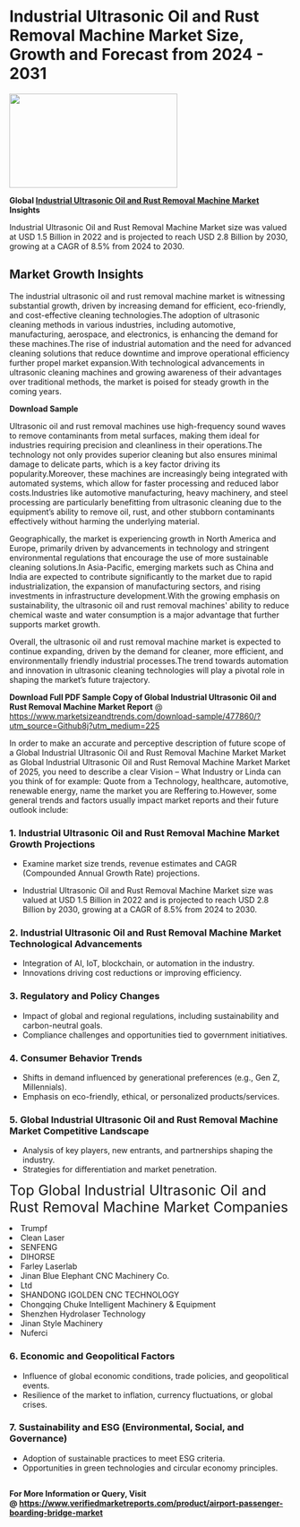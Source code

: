 <H1>Industrial Ultrasonic Oil and Rust Removal Machine Market Size, Growth and Forecast from 2024 - 2031</H1><img class="aligncenter size-medium wp-image-584254" src="https://thirdeyenews.in/wp-content/uploads/2024/09/Global-Market-Research-300x168.jpeg" alt="" width="300" height="168" /><p><strong>Global&nbsp;<a href="https://www.marketsizeandtrends.com/download-sample/477860/?utm_source=Github8j?utm_medium=225">Industrial Ultrasonic Oil and Rust Removal Machine Market</a> Insights</strong></p><p>Industrial Ultrasonic Oil and Rust Removal Machine Market size was valued at USD 1.5 Billion in 2022 and is projected to reach USD 2.8 Billion by 2030, growing at a CAGR of 8.5% from 2024 to 2030.</p><p><h2>Market Growth Insights</h2> <p>The industrial ultrasonic oil and rust removal machine market is witnessing substantial growth, driven by increasing demand for efficient, eco-friendly, and cost-effective cleaning technologies.The adoption of ultrasonic cleaning methods in various industries, including automotive, manufacturing, aerospace, and electronics, is enhancing the demand for these machines.The rise of industrial automation and the need for advanced cleaning solutions that reduce downtime and improve operational efficiency further propel market expansion.With technological advancements in ultrasonic cleaning machines and growing awareness of their advantages over traditional methods, the market is poised for steady growth in the coming years.</p> <p><strong>Download Sample</strong></p> <p>Ultrasonic oil and rust removal machines use high-frequency sound waves to remove contaminants from metal surfaces, making them ideal for industries requiring precision and cleanliness in their operations.The technology not only provides superior cleaning but also ensures minimal damage to delicate parts, which is a key factor driving its popularity.Moreover, these machines are increasingly being integrated with automated systems, which allow for faster processing and reduced labor costs.Industries like automotive manufacturing, heavy machinery, and steel processing are particularly benefitting from ultrasonic cleaning due to the equipment’s ability to remove oil, rust, and other stubborn contaminants effectively without harming the underlying material.</p> <p>Geographically, the market is experiencing growth in North America and Europe, primarily driven by advancements in technology and stringent environmental regulations that encourage the use of more sustainable cleaning solutions.In Asia-Pacific, emerging markets such as China and India are expected to contribute significantly to the market due to rapid industrialization, the expansion of manufacturing sectors, and rising investments in infrastructure development.With the growing emphasis on sustainability, the ultrasonic oil and rust removal machines' ability to reduce chemical waste and water consumption is a major advantage that further supports market growth.</p> <p>Overall, the ultrasonic oil and rust removal machine market is expected to continue expanding, driven by the demand for cleaner, more efficient, and environmentally friendly industrial processes.The trend towards automation and innovation in ultrasonic cleaning technologies will play a pivotal role in shaping the market’s future trajectory.</p> <p><span class=""><strong>Download Full PDF Sample Copy of Global Industrial Ultrasonic Oil and Rust Removal Machine Market Report</strong> @ <a href="https://www.marketsizeandtrends.com/download-sample/477860/?utm_source=Github8j?utm_medium=225" target="_blank">https://www.marketsizeandtrends.com/download-sample/477860/?utm_source=Github8j?utm_medium=225</a></span></p><p>In order to make an accurate and perceptive description of future scope of a Global&nbsp;Industrial Ultrasonic Oil and Rust Removal Machine Market Market as Global&nbsp;Industrial Ultrasonic Oil and Rust Removal Machine Market Market of 2025, you need to describe a clear Vision &ndash; What Industry or Linda can you think of for example: Quote from a Technology, healthcare, automotive, renewable energy, name the market you are Reffering to.However, some general trends and factors usually impact market reports and their future outlook include:</p><h3>1.&nbsp;<strong>Industrial Ultrasonic Oil and Rust Removal Machine Market Growth Projections</strong></h3><ul><li>Examine market size trends, revenue estimates and CAGR (Compounded Annual Growth Rate) projections.</li><li><p>Industrial Ultrasonic Oil and Rust Removal Machine Market size was valued at USD 1.5 Billion in 2022 and is projected to reach USD 2.8 Billion by 2030, growing at a CAGR of 8.5% from 2024 to 2030.</p></li></ul><h3>2.&nbsp;<strong>Industrial Ultrasonic Oil and Rust Removal Machine Market Technological Advancements</strong></h3><ul><li>Integration of AI, IoT, blockchain, or automation in the industry.</li><li>Innovations driving cost reductions or improving efficiency.</li></ul><h3>3.&nbsp;<strong>Regulatory and Policy Changes</strong></h3><ul><li>Impact of global and regional regulations, including sustainability and carbon-neutral goals.</li><li>Compliance challenges and opportunities tied to government initiatives.</li></ul><h3>4.&nbsp;<strong>Consumer Behavior Trends</strong></h3><ul><li>Shifts in demand influenced by generational preferences (e.g., Gen Z, Millennials).</li><li>Emphasis on eco-friendly, ethical, or personalized products/services.</li></ul><h3>5.&nbsp;<strong>Global Industrial Ultrasonic Oil and Rust Removal Machine Market Competitive Landscape</strong></h3><ul><li>Analysis of key players, new entrants, and partnerships shaping the industry.</li><li>Strategies for differentiation and market penetration.</li></ul><p data-pm-slice="1 1 []"><span style="color: inherit; font-family: inherit; font-size: 25px;">Top Global Industrial Ultrasonic Oil and Rust Removal Machine Market Companies</span></p><div class="" data-test-id=""><p><li>Trumpf</li><li> Clean Laser</li><li> SENFENG</li><li> DIHORSE</li><li> Farley Laserlab</li><li> Jinan Blue Elephant CNC Machinery Co.</li><li>Ltd</li><li> SHANDONG IGOLDEN CNC TECHNOLOGY</li><li> Chongqing Chuke Intelligent Machinery & Equipment</li><li> Shenzhen Hydrolaser Technology</li><li> Jinan Style Machinery</li><li> Nuferci</li></p></div><h3>6.&nbsp;<strong>Economic and Geopolitical Factors</strong></h3><ul><li>Influence of global economic conditions, trade policies, and geopolitical events.</li><li>Resilience of the market to inflation, currency fluctuations, or global crises.</li></ul><h3>7.&nbsp;<strong>Sustainability and ESG (Environmental, Social, and Governance)</strong></h3><ul><li>Adoption of sustainable practices to meet ESG criteria.</li><li>Opportunities in green technologies and circular economy principles.</li></ul><h2><strong style="font-size: 14px;">For More Information or Query, Visit @&nbsp;</strong><a style="background-color: #ffffff; font-size: 14px;" href="https://www.marketsizeandtrends.com/report/industrial-ultrasonic-oil-and-rust-removal-machine-market/" target="_blank">https://www.verifiedmarketreports.com/product/airport-passenger-boarding-bridge-market</a></h2>